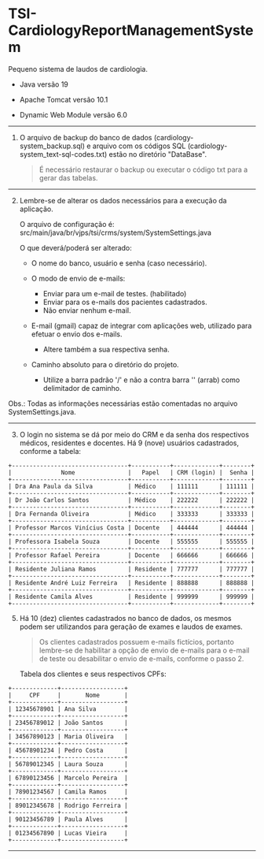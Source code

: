 # TSI-CardiologyReportManagementSystem

Pequeno sistema de laudos de cardiologia.

- Java versão 19

- Apache Tomcat versão 10.1

- Dynamic Web Module versão 6.0

<hr>
 
1) O arquivo de backup do banco de dados (cardiology-system_backup.sql) e arquivo com os códigos SQL 
   (cardiology-system_text-sql-codes.txt) estão no diretório "DataBase".
	> É necessário restaurar o backup ou executar o código txt para a gerar das tabelas.

<hr>

2) Lembre-se de alterar os dados necessários para a execução da aplicação.
   
   O arquivo de configuração é: src/main/java/br/vjps/tsi/crms/system/SystemSettings.java

   O que deverá/poderá ser alterado:

	- O nome do banco, usuário e senha (caso necessário).
	
	- O modo de envio de e-mails:
		- Enviar para um e-mail de testes. (habilitado)
		- Enviar para os e-mails dos pacientes cadastrados.
		- Não enviar nenhum e-mail.
	
	- E-mail (gmail) capaz de integrar com aplicações web, utilizado para efetuar o envio dos e-mails.
		- Altere também a sua respectiva senha.
	
	- Caminho absoluto para o diretório do projeto.
		- Utilize a barra padrão '/' e não a contra barra '\' (arrab) como delimitador de caminho.

Obs.: Todas as informações necessárias estão comentadas no arquivo SystemSettings.java.

<hr>
	
3) O login no sistema se dá por meio do CRM e da senha dos respectivos médicos, residentes e docentes.
   Há 9 (nove) usuários cadastrados, conforme a tabela:

<p>
 
	+---------------------------------+-----------+-------------+--------+
	|              Nome               |   Papel   | CRM (login) |  Senha |
	+---------------------------------+-----------+-------------+--------+
	| Dra Ana Paula da Silva          | Médico    | 111111      | 111111 |
	+---------------------------------+-----------+-------------+--------+
	| Dr João Carlos Santos           | Médico    | 222222      | 222222 |
	+---------------------------------+-----------+-------------+--------+
	| Dra Fernanda Oliveira           | Médico    | 333333      | 333333 |
	+---------------------------------+-----------+-------------+--------+
	| Professor Marcos Vinícius Costa | Docente   | 444444      | 444444 |
	+---------------------------------+-----------+-------------+--------+
	| Professora Isabela Souza        | Docente   | 555555      | 555555 |
	+---------------------------------+-----------+-------------+--------+
	| Professor Rafael Pereira        | Docente   | 666666      | 666666 |
	+---------------------------------+-----------+-------------+--------+
	| Residente Juliana Ramos         | Residente | 777777      | 777777 |
	+---------------------------------+-----------+-------------+--------+
	| Residente André Luiz Ferreira   | Residente | 888888      | 888888 |
	+---------------------------------+-----------+-------------+--------+
	| Residente Camila Alves          | Residente | 999999      | 999999 |
	+---------------------------------+-----------+-------------+--------+
 
</p>

5) Há 10 (dez) clientes cadastrados no banco de dados, os mesmos podem ser utilizandos para geração de 
   exames e laudos de exames.
	> Os clientes cadastrados possuem e-mails fictícios, portanto lembre-se de habilitar a opção de
	  envio de e-mails para o e-mail de teste ou desabilitar o envio de e-mails, conforme o passo 2.
   
   Tabela dos clientes e seus respectivos CPFs:

<p>
 
	+-------------+------------------+
	|     CPF     |       Nome       |
	+-------------+------------------+
	| 12345678901 | Ana Silva        |
	+-------------+------------------+
	| 23456789012 | João Santos      |
	+-------------+------------------+
	| 34567890123 | Maria Oliveira   |
	+-------------+------------------+
	| 45678901234 | Pedro Costa      |
	+-------------+------------------+
	| 56789012345 | Laura Souza      |
	+-------------+------------------+
	| 67890123456 | Marcelo Pereira  |
	+-------------+------------------+
	| 78901234567 | Camila Ramos     |
	+-------------+------------------+
	| 89012345678 | Rodrigo Ferreira |
	+-------------+------------------+
	| 90123456789 | Paula Alves      |
	+-------------+------------------+
	| 01234567890 | Lucas Vieira     |
	+-------------+------------------+

 </p>
 
 <hr>
